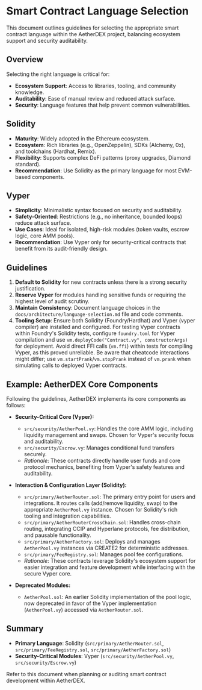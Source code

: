 # Smart Contract Language Selection

This document outlines guidelines for selecting the appropriate smart contract language within the AetherDEX project, balancing ecosystem support and security auditability.

## Overview

Selecting the right language is critical for:

- **Ecosystem Support**: Access to libraries, tooling, and community knowledge.
- **Auditability**: Ease of manual review and reduced attack surface.
- **Security**: Language features that help prevent common vulnerabilities.

## Solidity

- **Maturity**: Widely adopted in the Ethereum ecosystem.
- **Ecosystem**: Rich libraries (e.g., OpenZeppelin), SDKs (Alchemy, 0x), and toolchains (Hardhat, Remix).
- **Flexibility**: Supports complex DeFi patterns (proxy upgrades, Diamond standard).
- **Recommendation**: Use Solidity as the primary language for most EVM-based components.

## Vyper

- **Simplicity**: Minimalistic syntax focused on security and auditability.
- **Safety-Oriented**: Restrictions (e.g., no inheritance, bounded loops) reduce attack surface.
- **Use Cases**: Ideal for isolated, high-risk modules (token vaults, escrow logic, core AMM pools).
- **Recommendation**: Use Vyper only for security-critical contracts that benefit from its audit-friendly design.

## Guidelines

1. **Default to Solidity** for new contracts unless there is a strong security justification.
2. **Reserve Vyper** for modules handling sensitive funds or requiring the highest level of audit scrutiny.
3. **Maintain Consistency**: Document language choices in the `docs/architecture/language-selection.md` file and code comments.
4. **Tooling Setup**: Ensure both Solidity (Foundry/Hardhat) and Vyper (vyper compiler) are installed and configured.
   For testing Vyper contracts within Foundry's Solidity tests, configure `foundry.toml` for Vyper compilation and use `vm.deployCode("Contract.vy", constructorArgs)` for deployment. Avoid direct FFI calls (`vm.ffi`) within tests for compiling Vyper, as this proved unreliable.
   Be aware that cheatcode interactions might differ; use `vm.startPrank`/`vm.stopPrank` instead of `vm.prank` when simulating calls to deployed Vyper contracts.

## Example: AetherDEX Core Components

Following the guidelines, AetherDEX implements its core components as follows:

- **Security-Critical Core (Vyper):**
  - `src/security/AetherPool.vy`: Handles the core AMM logic, including liquidity management and swaps. Chosen for Vyper's security focus and auditability.
  - `src/security/Escrow.vy`: Manages conditional fund transfers securely.
  - *Rationale*: These contracts directly handle user funds and core protocol mechanics, benefiting from Vyper's safety features and auditability.

- **Interaction & Configuration Layer (Solidity):**
  - `src/primary/AetherRouter.sol`: The primary entry point for users and integrations. It routes calls (add/remove liquidity, swap) to the appropriate `AetherPool.vy` instance. Chosen for Solidity's rich tooling and integration capabilities.
  - `src/primary/AetherRouterCrossChain.sol`: Handles cross-chain routing, integrating CCIP and Hyperlane protocols, fee distribution, and pausable functionality.
  - `src/primary/AetherFactory.sol`: Deploys and manages `AetherPool.vy` instances via CREATE2 for deterministic addresses.
  - `src/primary/FeeRegistry.sol`: Manages pool fee configurations.
  - *Rationale*: These contracts leverage Solidity's ecosystem support for easier integration and feature development while interfacing with the secure Vyper core.

- **Deprecated Modules:**
  - `AetherPool.sol`: An earlier Solidity implementation of the pool logic, now deprecated in favor of the Vyper implementation (`AetherPool.vy`) accessed via `AetherRouter.sol`.

## Summary

- **Primary Language**: Solidity (`src/primary/AetherRouter.sol`, `src/primary/FeeRegistry.sol`, `src/primary/AetherFactory.sol`)
- **Security-Critical Modules**: Vyper (`src/security/AetherPool.vy`, `src/security/Escrow.vy`)

Refer to this document when planning or auditing smart contract development within AetherDEX.

